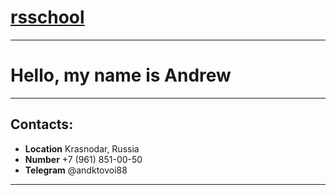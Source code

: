 # [rsschool](https://github.com/kutovoi9)
---------------------------------------------------------
# Hello, my name is Andrew
-------------------------------------------------------------
## Contacts:
* **Location** Krasnodar, Russia
* **Number** +7 (961) 851-00-50
* **Telegram** @andktovoi88
-------------------------------------------------------------------